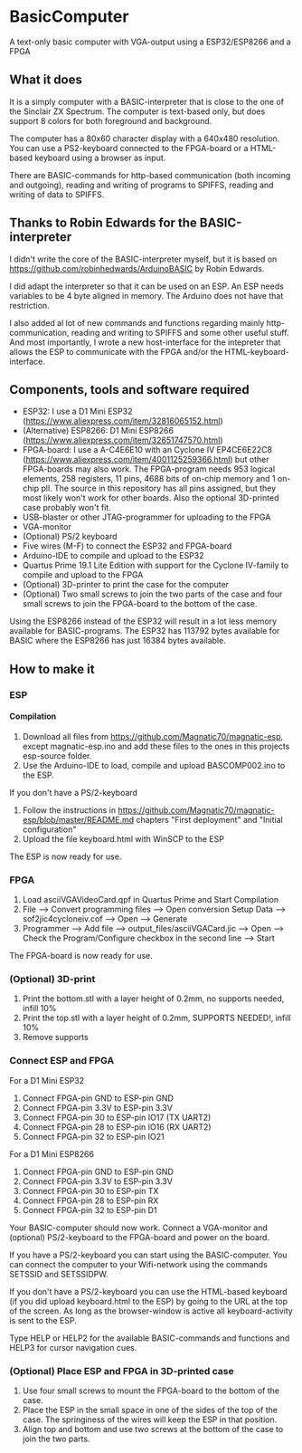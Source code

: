 # BasicComputer
A text-only basic computer with VGA-output using a ESP32/ESP8266 and a FPGA

## What it does
It is a simply computer with a BASIC-interpreter that is close to the one of the Sinclair ZX Spectrum. The computer is text-based only, but does support 8 colors for both foreground and background.

The computer has a 80x60 character display with a 640x480 resolution. You can use a PS2-keyboard connected to the FPGA-board or a HTML-based keyboard using a browser as input.

There are BASIC-commands for http-based communication (both incoming and outgoing), reading and writing of programs to SPIFFS, reading and writing of data to SPIFFS.

## Thanks to Robin Edwards for the BASIC-interpreter
I didn't write the core of the BASIC-interpreter myself, but it is based on https://github.com/robinhedwards/ArduinoBASIC by Robin Edwards.

I did adapt the interpreter so that it can be used on an ESP. An ESP needs variables to be 4 byte aligned in memory. The Arduino does not have that restriction.

I also added al lot of new commands and functions regarding mainly http-communication, reading and writing to SPIFFS and some other useful stuff. And most importantly, I wrote a new host-interface for the intepreter that allows the ESP to communicate with the FPGA and/or the HTML-keyboard-interface.

## Components, tools and software required
* ESP32: I use a D1 Mini ESP32 (https://www.aliexpress.com/item/32816065152.html)
* (Alternative) ESP8266: D1 Mini ESP8266 (https://www.aliexpress.com/item/32651747570.html)
* FPGA-board:  I use a A-C4E6E10 with an Cyclone IV EP4CE6E22C8 (https://www.aliexpress.com/item/4001125259366.html) but other FPGA-boards may also work. The FPGA-program needs 953 logical elements, 258 registers, 11 pins, 4688 bits of on-chip memory and 1 on-chip pll. The source in this repository has all pins assigned, but they most likely won't work for other boards. Also the optional 3D-printed case probably won't fit.
* USB-blaster or other JTAG-programmer for uploading to the FPGA
* VGA-monitor
* (Optional) PS/2 keyboard
* Five wires (M-F) to connect the ESP32 and FPGA-board
* Arduino-IDE to compile and upload to the ESP32
* Quartus Prime 19.1 Lite Edition with support for the Cyclone IV-family to compile and upload to the FPGA
* (Optional) 3D-printer to print the case for the computer
* (Optional) Two small screws to join the two parts of the case and four small screws to join the FPGA-board to the bottom of the case.

Using the ESP8266 instead of the ESP32 will result in a lot less memory available for BASIC-programs. The ESP32 has 113792 bytes available for BASIC where the ESP8266 has just 16384 bytes available.

## How to make it
### ESP
#### Compilation
1. Download all files from https://github.com/Magnatic70/magnatic-esp, except magnatic-esp.ino and add these files to the ones in this projects esp-source folder.
1. Use the Arduino-IDE to load, compile and upload BASCOMP002.ino to the ESP.

If you don't have a PS/2-keyboard
1. Follow the instructions in https://github.com/Magnatic70/magnatic-esp/blob/master/README.md chapters "First deployment" and "Initial configuration"
1. Upload the file keyboard.html with WinSCP to the ESP

The ESP is now ready for use.

### FPGA
1. Load asciiVGAVideoCard.qpf in Quartus Prime and Start Compilation
1. File --> Convert programming files --> Open conversion Setup Data -->  sof2jic4cycloneiv.cof --> Open --> Generate
1. Programmer --> Add file --> output_files/asciiVGACard.jic --> Open --> Check the Program/Configure checkbox in the second line --> Start

The FPGA-board is now ready for use.

### (Optional) 3D-print
1. Print the bottom.stl with a layer height of 0.2mm, no supports needed, infill 10%
1. Print the top.stl with a layer height of 0.2mm, SUPPORTS NEEDED!, infill 10%
1. Remove supports

### Connect ESP and FPGA
For a D1 Mini ESP32
1. Connect FPGA-pin GND to ESP-pin GND
1. Connect FPGA-pin 3.3V to ESP-pin 3.3V
1. Connect FPGA-pin 30 to ESP-pin IO17 (TX UART2)
1. Connect FPGA-pin 28 to ESP-pin IO16 (RX UART2)
1. Connect FPGA-pin 32 to ESP-pin IO21

For a D1 Mini ESP8266
1. Connect FPGA-pin GND to ESP-pin GND
1. Connect FPGA-pin 3.3V to ESP-pin 3.3V
1. Connect FPGA-pin 30 to ESP-pin TX
1. Connect FPGA-pin 28 to ESP-pin RX
1. Connect FPGA-pin 32 to ESP-pin D1

Your BASIC-computer should now work. Connect a VGA-monitor and (optional) PS/2-keyboard to the FPGA-board and power on the board.

If you have a PS/2-keyboard you can start using the BASIC-computer. You can connect the computer to your Wifi-network using the commands SETSSID and SETSSIDPW.

If you don't have a PS/2-keyboard you can use the HTML-based keyboard (if you did upload keyboard.html to the ESP) by going to the URL at the top of the screen. As long as the browser-window is active all keyboard-activity is sent to the ESP.

Type HELP or HELP2 for the available BASIC-commands and functions and HELP3 for cursor navigation cues.

### (Optional) Place ESP and FPGA in 3D-printed case
1. Use four small screws to mount the FPGA-board to the bottom of the case.
1. Place the ESP in the small space in one of the sides of the top of the case. The springiness of the wires will keep the ESP in that position.
1. Align top and bottom and use two screws at the bottom of the case to join the two parts.
